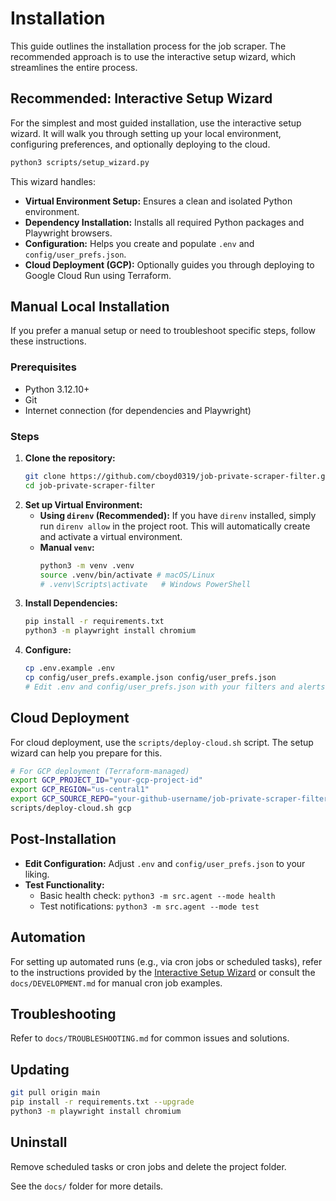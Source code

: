 # Installation

This guide outlines the installation process for the job scraper. The recommended approach is to use the interactive setup wizard, which streamlines the entire process.

## Recommended: Interactive Setup Wizard

For the simplest and most guided installation, use the interactive setup wizard. It will walk you through setting up your local environment, configuring preferences, and optionally deploying to the cloud.

```bash
python3 scripts/setup_wizard.py
```

This wizard handles:

*   **Virtual Environment Setup:** Ensures a clean and isolated Python environment.
*   **Dependency Installation:** Installs all required Python packages and Playwright browsers.
*   **Configuration:** Helps you create and populate `.env` and `config/user_prefs.json`.
*   **Cloud Deployment (GCP):** Optionally guides you through deploying to Google Cloud Run using Terraform.

## Manual Local Installation

If you prefer a manual setup or need to troubleshoot specific steps, follow these instructions.

### Prerequisites

*   Python 3.12.10+
*   Git
*   Internet connection (for dependencies and Playwright)

### Steps

1.  **Clone the repository:**
    ```bash
    git clone https://github.com/cboyd0319/job-private-scraper-filter.git
    cd job-private-scraper-filter
    ```
2.  **Set up Virtual Environment:**
    *   **Using `direnv` (Recommended):** If you have `direnv` installed, simply run `direnv allow` in the project root. This will automatically create and activate a virtual environment.
    *   **Manual `venv`:**
        ```bash
        python3 -m venv .venv
        source .venv/bin/activate # macOS/Linux
        # .venv\Scripts\activate   # Windows PowerShell
        ```
3.  **Install Dependencies:**
    ```bash
    pip install -r requirements.txt
    python3 -m playwright install chromium
    ```
4.  **Configure:**
    ```bash
    cp .env.example .env
    cp config/user_prefs.example.json config/user_prefs.json
    # Edit .env and config/user_prefs.json with your filters and alerts
    ```

## Cloud Deployment

For cloud deployment, use the `scripts/deploy-cloud.sh` script. The setup wizard can help you prepare for this.

```bash
# For GCP deployment (Terraform-managed)
export GCP_PROJECT_ID="your-gcp-project-id"
export GCP_REGION="us-central1"
export GCP_SOURCE_REPO="your-github-username/job-private-scraper-filter"
scripts/deploy-cloud.sh gcp
```

## Post-Installation

*   **Edit Configuration:** Adjust `.env` and `config/user_prefs.json` to your liking.
*   **Test Functionality:**
    *   Basic health check: `python3 -m src.agent --mode health`
    *   Test notifications: `python3 -m src.agent --mode test`

## Automation

For setting up automated runs (e.g., via cron jobs or scheduled tasks), refer to the instructions provided by the [Interactive Setup Wizard](#recommended-interactive-setup-wizard) or consult the `docs/DEVELOPMENT.md` for manual cron job examples.

## Troubleshooting

Refer to `docs/TROUBLESHOOTING.md` for common issues and solutions.

## Updating

```bash
git pull origin main
pip install -r requirements.txt --upgrade
python3 -m playwright install chromium
```

## Uninstall

Remove scheduled tasks or cron jobs and delete the project folder.

See the `docs/` folder for more details.
